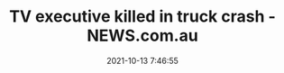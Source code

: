 ---
"title": "TV executive killed in truck crash - NEWS.com.au"
"date": "2021-10-13 7:46:55"
"feed_name": "GOOGLENEWSMINING"
"feed_website": "https://news.google.com/search?q=mining%2Bincident&hl=en-US&gl=US&ceid=US:en"
"feed_rss": "https://news.google.com/rss/search?q=mining%2Bincident&hl=en-US&gl=US&ceid=US:en"
"link": "https://www.news.com.au/national/nsw-act/news/tv-executive-and-motheroftwo-valentina-gioia-dies-after-being-hit-by-a-truck/news-story/6d2d7cc6ff61b1811f9c418d3170675c"
"source": "{'href': 'https://www.news.com.au', 'title': 'NEWS.com.au'}"
"file": "_posts/2021-1-1-394a36b640a948d74fd84709c40b961fe03f942d.md"
"accident": "0"
"drilling": "0"
"dead": "0"
"injured": "0"
"arrested": "0"
"place": "unknown place"
"where": "unknown site"
"causes": "unknown"
"place_uri": "unknown place"
---